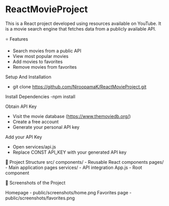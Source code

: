 # ReactMovieProject
This is a React project developed using resources available on YouTube.   It is a movie search engine that fetches data from a publicly available API.

⭐ Features 
- Search movies from a public API  
- View most popular movies  
- Add movies to favorites  
- Remove movies from favorites

Setup And Installation
- git clone https://github.com/NiroopamaK/ReactMovieProject.git

Install Dependencies
-npm install

Obtain API Key
- Visit the movie database (https://www.themoviedb.org/)
- Create a free account
- Generate your personal API key

Add your API Key
- Open services/api.js
- Replace CONST API_KEY with your generated API key

📂 Project Structure
src/
  components/   - Reusable React components
  pages/        - Main application pages
  services/     - API integration
  App.js        - Root component

📸 Screenshots of the Project

Homepage - public/screenshots/home.png
Favorites page - public/screenshots/favorites.png
